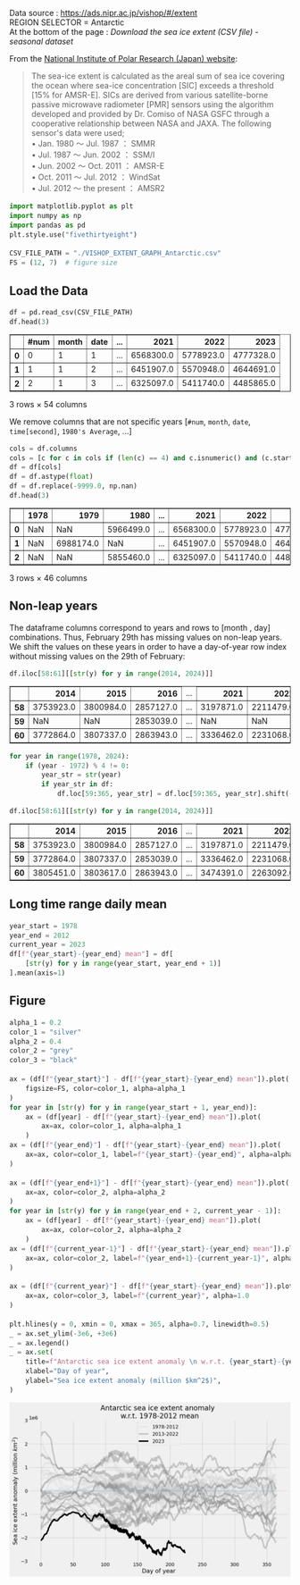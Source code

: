 
Data source : https://ads.nipr.ac.jp/vishop/#/extent   
REGION SELECTOR = Antarctic  
At the bottom of the page : *Download the sea ice extent (CSV file) - seasonal dataset*  

From the [National Institute of Polar Research (Japan) website](https://ads.nipr.ac.jp/vishop/#/extent):

> The sea-ice extent is calculated as the areal sum of sea ice covering the ocean where sea-ice concentration [SIC] exceeds a threshold [15% for AMSR-E]. SICs are derived from various satellite-borne passive microwave radiometer [PMR] sensors using the algorithm developed and provided by Dr. Comiso of NASA GSFC through a cooperative relationship between NASA and JAXA. The following sensor's data were used;  
•	Jan. 1980 ～ Jul. 1987	：	SMMR  
•	Jul. 1987 ～ Jun. 2002	：	SSM/I  
•	Jun. 2002 ～ Oct. 2011	：	AMSR-E  
•	Oct. 2011 ～ Jul. 2012	：	WindSat  
•	Jul. 2012 ～ the present	：	AMSR2  


```python
import matplotlib.pyplot as plt
import numpy as np
import pandas as pd
plt.style.use("fivethirtyeight")

CSV_FILE_PATH = "./VISHOP_EXTENT_GRAPH_Antarctic.csv"
FS = (12, 7)  # figure size
```

## Load the Data


```python
df = pd.read_csv(CSV_FILE_PATH)
df.head(3)
```




<div>
<table border="1" class="dataframe">
  <thead>
    <tr style="text-align: right;">
      <th></th>
      <th>#num</th>
      <th>month</th>
      <th>date</th>
      <th>...</th>
      <th>2021</th>
      <th>2022</th>
      <th>2023</th>
    </tr>
  </thead>
  <tbody>
    <tr>
      <th>0</th>
      <td>0</td>
      <td>1</td>
      <td>1</td>
      <td>...</td>
      <td>6568300.0</td>
      <td>5778923.0</td>
      <td>4777328.0</td>
    </tr>
    <tr>
      <th>1</th>
      <td>1</td>
      <td>1</td>
      <td>2</td>
      <td>...</td>
      <td>6451907.0</td>
      <td>5570948.0</td>
      <td>4644691.0</td>
    </tr>
    <tr>
      <th>2</th>
      <td>2</td>
      <td>1</td>
      <td>3</td>
      <td>...</td>
      <td>6325097.0</td>
      <td>5411740.0</td>
      <td>4485865.0</td>
    </tr>
  </tbody>
</table>
<p>3 rows × 54 columns</p>
</div>



We remove columns that are not specific years [`#num`, `month`, `date`, `time[second]`, `1980's Average`, ...]


```python
cols = df.columns
cols = [c for c in cols if (len(c) == 4) and c.isnumeric() and (c.startswith("19") or c.startswith("20"))]
df = df[cols]
df = df.astype(float)
df = df.replace(-9999.0, np.nan)
df.head(3)
```




<div>
<table border="1" class="dataframe">
  <thead>
    <tr style="text-align: right;">
      <th></th>
      <th>1978</th>
      <th>1979</th>
      <th>1980</th>
      <th>...</th>
      <th>2021</th>
      <th>2022</th>
      <th>2023</th>
    </tr>
  </thead>
  <tbody>
    <tr>
      <th>0</th>
      <td>NaN</td>
      <td>NaN</td>
      <td>5966499.0</td>
      <td>...</td>
      <td>6568300.0</td>
      <td>5778923.0</td>
      <td>4777328.0</td>
    </tr>
    <tr>
      <th>1</th>
      <td>NaN</td>
      <td>6988174.0</td>
      <td>NaN</td>
      <td>...</td>
      <td>6451907.0</td>
      <td>5570948.0</td>
      <td>4644691.0</td>
    </tr>
    <tr>
      <th>2</th>
      <td>NaN</td>
      <td>NaN</td>
      <td>5855460.0</td>
      <td>...</td>
      <td>6325097.0</td>
      <td>5411740.0</td>
      <td>4485865.0</td>
    </tr>
  </tbody>
</table>
<p>3 rows × 46 columns</p>
</div>



## Non-leap years

The dataframe columns correspond to years and rows to [month , day] combinations. Thus, February 29th has missing values on non-leap years. We shift the values on these years in order to have a day-of-year row index without missing values on the 29th of February:


```python
df.iloc[58:61][[str(y) for y in range(2014, 2024)]]
```




<div>
<table border="1" class="dataframe">
  <thead>
    <tr style="text-align: right;">
      <th></th>
      <th>2014</th>
      <th>2015</th>
      <th>2016</th>
      <td>...</td>
      <th>2021</th>
      <th>2022</th>
      <th>2023</th>
    </tr>
  </thead>
  <tbody>
    <tr>
      <th>58</th>
      <td>3753923.0</td>
      <td>3800984.0</td>
      <td>2857127.0</td>
      <td>...</td>
      <td>3197871.0</td>
      <td>2211479.0</td>
      <td>2063912.0</td>
    </tr>
    <tr>
      <th>59</th>
      <td>NaN</td>
      <td>NaN</td>
      <td>2853039.0</td>
      <td>...</td>
      <td>NaN</td>
      <td>NaN</td>
      <td>NaN</td>
    </tr>
    <tr>
      <th>60</th>
      <td>3772864.0</td>
      <td>3807337.0</td>
      <td>2863943.0</td>
      <td>...</td>
      <td>3336462.0</td>
      <td>2231068.0</td>
      <td>2095439.0</td>
    </tr>
  </tbody>
</table>
</div>




```python
for year in range(1978, 2024):
    if (year - 1972) % 4 != 0:
        year_str = str(year)
        if year_str in df:
            df.loc[59:365, year_str] = df.loc[59:365, year_str].shift(-1)
```


```python
df.iloc[58:61][[str(y) for y in range(2014, 2024)]]
```




<div>
<table border="1" class="dataframe">
  <thead>
    <tr style="text-align: right;">
      <th></th>
      <th>2014</th>
      <th>2015</th>
      <th>2016</th>
      <td>...</td>
      <th>2021</th>
      <th>2022</th>
      <th>2023</th>
    </tr>
  </thead>
  <tbody>
    <tr>
      <th>58</th>
      <td>3753923.0</td>
      <td>3800984.0</td>
      <td>2857127.0</td>
      <td>...</td>
      <td>3197871.0</td>
      <td>2211479.0</td>
      <td>2063912.0</td>
    </tr>
    <tr>
      <th>59</th>
      <td>3772864.0</td>
      <td>3807337.0</td>
      <td>2853039.0</td>
      <td>...</td>
      <td>3336462.0</td>
      <td>2231068.0</td>
      <td>2095439.0</td>
    </tr>
    <tr>
      <th>60</th>
      <td>3805451.0</td>
      <td>3803617.0</td>
      <td>2863943.0</td>
      <td>...</td>
      <td>3474391.0</td>
      <td>2263092.0</td>
      <td>2095754.0</td>
    </tr>
  </tbody>
</table>
</div>



## Long time range daily mean


```python
year_start = 1978
year_end = 2012
current_year = 2023
df[f"{year_start}-{year_end} mean"] = df[
    [str(y) for y in range(year_start, year_end + 1)]
].mean(axis=1)
```

## Figure


```python
alpha_1 = 0.2
color_1 = "silver"
alpha_2 = 0.4
color_2 = "grey"
color_3 = "black"

ax = (df[f"{year_start}"] - df[f"{year_start}-{year_end} mean"]).plot(
    figsize=FS, color=color_1, alpha=alpha_1
)
for year in [str(y) for y in range(year_start + 1, year_end)]:
    ax = (df[year] - df[f"{year_start}-{year_end} mean"]).plot(
        ax=ax, color=color_1, alpha=alpha_1
    )
ax = (df[f"{year_end}"] - df[f"{year_start}-{year_end} mean"]).plot(
    ax=ax, color=color_1, label=f"{year_start}-{year_end}", alpha=alpha_1
)

ax = (df[f"{year_end+1}"] - df[f"{year_start}-{year_end} mean"]).plot(
    ax=ax, color=color_2, alpha=alpha_2
)
for year in [str(y) for y in range(year_end + 2, current_year - 1)]:
    ax = (df[year] - df[f"{year_start}-{year_end} mean"]).plot(
        ax=ax, color=color_2, alpha=alpha_2
    )
ax = (df[f"{current_year-1}"] - df[f"{year_start}-{year_end} mean"]).plot(
    ax=ax, color=color_2, label=f"{year_end+1}-{current_year-1}", alpha=alpha_2
)

ax = (df[f"{current_year}"] - df[f"{year_start}-{year_end} mean"]).plot(
    ax=ax, color=color_3, label=f"{current_year}", alpha=1.0
)

plt.hlines(y = 0, xmin = 0, xmax = 365, alpha=0.7, linewidth=0.5)
_ = ax.set_ylim(-3e6, +3e6)
_ = ax.legend()
_ = ax.set(
    title=f"Antarctic sea ice extent anomaly \n w.r.t. {year_start}-{year_end} mean",
    xlabel="Day of year",
    ylabel="Sea ice extent anomaly (million $km^2$)",
)
```


<p align="center">
  <img width="1000" src="https://github.com/aetperf/aetperf.github.io/blob/master/img/2023-08-14_01/output_13_0.png" alt="output_13_0">
</p>
